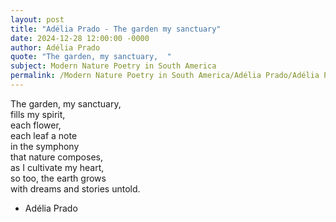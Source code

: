 ```yaml
---
layout: post
title: "Adélia Prado - The garden my sanctuary"
date: 2024-12-28 12:00:00 -0000
author: Adélia Prado
quote: "The garden, my sanctuary,  "
subject: Modern Nature Poetry in South America
permalink: /Modern Nature Poetry in South America/Adélia Prado/Adélia Prado - The garden my sanctuary
---
```


The garden, my sanctuary,  
fills my spirit,  
each flower,  
each leaf a note  
in the symphony  
that nature composes,  
as I cultivate my heart,  
so too, the earth grows  
with dreams and stories untold.

- Adélia Prado
